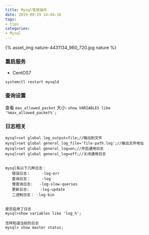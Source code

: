 ```yaml
---
title: Mysql常用操作
date: 2019-08-19 14:44:16
tags:
- tips
categories:
- Mysql
---
```


{% asset_img nature-4431134_960_720.jpg nature %}
### 重启服务

- CentOS7

<code>systemctl restart mysqld</code>

### 查询设置

查看 <code>max_allowed_packet</code> 大小: <code>show VARIABLES like '%max_allowed_packet%';</code>


### 日志相关

```
mysql>set global log_output=file;//输出到文件
mysql>set global general_log_file='file-path.log';//输出文件地址
mysql>set global general_log=on;//开启通用日志
mysql>set global general_log=off;//关闭通用日志


mysql有以下几种日志：  
   错误日志：     -log-err  
   查询日志：     -log  
   慢查询日志:   -log-slow-queries  
   更新日志:     -log-update  
   二进制日志： -log-bin  


是否启用了日志 
mysql>show variables like 'log_%'; 

怎样知道当前的日志 
mysql> show master status; 

```